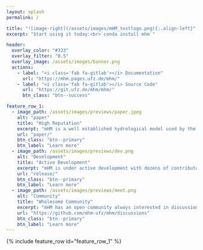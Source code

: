 ```yaml
---
layout: splash
permalink: /

title: "![image-right](/assets/images/mHM_textlogo.png){:.align-left}"
excerpt: "Start using it today:<br>`conda install mhm`"

header:
  overlay_color: "#333"
  overlay_filter: "0.5"
  overlay_image: /assets/images/banner.png
  actions:
    - label: "<i class='fab fa-gitlab'></i> Documentation"
      url: "https://mhm.pages.ufz.de/mhm/"
    - label: "<i class='fab fa-gitlab'></i> Source Code"
      url: "https://git.ufz.de/mhm/mhm/"
      btn_class: "btn--success"

feature_row_1:
  - image_path: /assets/images/previews/paper.jpeg
    alt: "paper"
    title: "High Reputation"
    excerpt: "mHM is a well established hydrological model used by the scientific community."
    url: "paper/"
    btn_class: "btn--primary"
    btn_label: "Learn more"
  - image_path: /assets/images/previews/dev.png
    alt: "Development"
    title: "Active Development"
    excerpt: "mHM is under active development with dozens of contributors."
    url: "release/"
    btn_class: "btn--primary"
    btn_label: "Learn more"
  - image_path: /assets/images/previews/meet.png
    alt: "Community"
    title: "Wholesome Community"
    excerpt: "mHM has an open community always interested in discussions."
    url: "https://github.com/mhm-ufz/mhm/discussions"
    btn_class: "btn--primary"
    btn_label: "Learn more"
---
```


{% include feature_row id="feature_row_1" %}